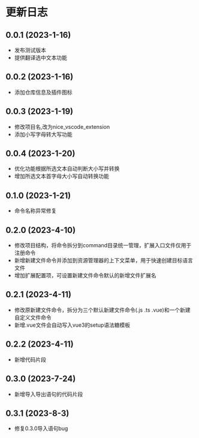# 更新日志

## 0.0.1 (2023-1-16)
* 发布测试版本
* 提供翻译选中文本功能
## 0.0.2 (2023-1-16)
* 添加仓库信息及插件图标
## 0.0.3 (2023-1-19)
* 修改项目名,改为nice_vscode_extension
* 添加小写字母转大写功能
## 0.0.4 (2023-1-20)
* 优化功能根据所选文本自动判断大小写并转换
* 增加所选文本首字母大小写自动转换功能
## 0.1.0 (2023-1-21)
* 命令名称异常修复
## 0.2.0 (2023-4-10)
* 修改项目结构，将命令拆分到command目录统一管理，扩展入口文件仅用于注册命令
* 新增新建文件命令并添加到资源管理器的上下文菜单，用于快速创建目标语言文件
* 增加扩展配置项，可设置新建文件命令默认的新增文件扩展名
## 0.2.1 (2023-4-11)
* 修改原新建文件命令，拆分为三个默认新建文件命令(.js .ts .vue)和一个新建自定义文件命令
* 新增.vue文件会自动写入vue3的setup语法糖模板
## 0.2.2 (2023-4-11)
* 新增代码片段
## 0.3.0 (2023-7-24)
* 新增导入导出语句的代码片段
## 0.3.1 (2023-8-3)
* 修复0.3.0导入语句bug